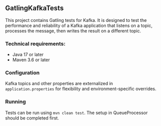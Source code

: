 ## GatlingKafkaTests

This project contains Gatling tests for Kafka. It is designed to test the performance and reliability of a Kafka 
application that listens on a topic, processes the message, then writes the result on a different topic.

### Technical requirements:

- Java 17 or later
- Maven 3.6 or later

### Configuration

Kafka topics and other properties are externalized in `application.properties` for flexibility and environment-specific overrides.

### Running

Tests can be run using `mvn clean test`. The setup in QueueProcessor should be completed first.
